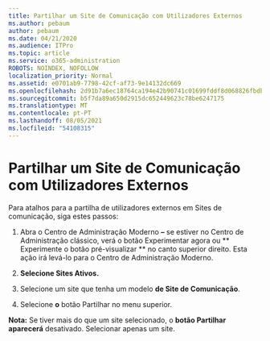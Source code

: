 ```yaml
---
title: Partilhar um Site de Comunicação com Utilizadores Externos
ms.author: pebaum
author: pebaum
ms.date: 04/21/2020
ms.audience: ITPro
ms.topic: article
ms.service: o365-administration
ROBOTS: NOINDEX, NOFOLLOW
localization_priority: Normal
ms.assetid: e0701ab9-7798-42cf-af73-9e14132dc669
ms.openlocfilehash: 2d91b7a6ec18764ca194e42b90741c01699fddf8d068826fbdba8a1daee5da4b
ms.sourcegitcommit: b5f7da89a650d2915dc652449623c78be6247175
ms.translationtype: MT
ms.contentlocale: pt-PT
ms.lasthandoff: 08/05/2021
ms.locfileid: "54108315"
---
```

# <a name="share-a-communication-site-with-external-users"></a>Partilhar um Site de Comunicação com Utilizadores Externos

Para atalhos para a partilha de utilizadores externos em Sites de comunicação, siga estes passos: 
  
1. Abra o Centro de Administração Moderno **–** se estiver no Centro de  Administração clássico, verá o botão Experimentar agora ou ** Experimente o botão pré-visualizar ** no canto superior direito. Esta ação irá levá-lo para o Centro de Administração Moderno. 
  
2. **Selecione Sites Ativos.**
  
3. Selecione um site que tenha um modelo **de Site de Comunicação**. 
  
4. Selecione **o** botão Partilhar no menu superior. 
  
 **Nota:** Se tiver mais do que um site selecionado, o **botão Partilhar aparecerá** desativado. Selecionar apenas um site. 
  

